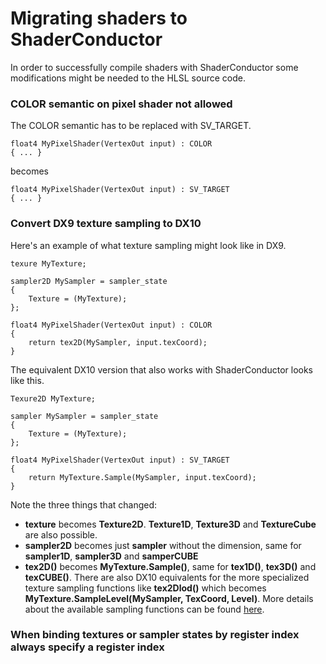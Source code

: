 
# Migrating shaders to ShaderConductor

In order to successfully compile shaders with ShaderConductor some modifications might be needed to the HLSL source code.

### COLOR semantic on pixel shader not allowed
The COLOR semantic has to be replaced with SV_TARGET.
```HLSL
float4 MyPixelShader(VertexOut input) : COLOR
{ ... }
```
becomes
```HLSL
float4 MyPixelShader(VertexOut input) : SV_TARGET
{ ... }
```

### Convert DX9 texture sampling to DX10
Here's an example of what texture sampling might look like in DX9.

```HLSL
texure MyTexture;
    
sampler2D MySampler = sampler_state 
{
    Texture = (MyTexture);
};

float4 MyPixelShader(VertexOut input) : COLOR
{
    return tex2D(MySampler, input.texCoord);
}
```

 The equivalent DX10 version that also works with ShaderConductor looks like this.   
```HLSL
Texure2D MyTexture;

sampler MySampler = sampler_state 
{
    Texture = (MyTexture);
};

float4 MyPixelShader(VertexOut input) : SV_TARGET
{
    return MyTexture.Sample(MySampler, input.texCoord);
}
```
Note the three things that changed:
- **texture** becomes **Texture2D**. **Texture1D**, **Texture3D** and **TextureCube** are also possible.
- **sampler2D** becomes just **sampler** without the dimension, same for **sampler1D**, **sampler3D** and **samperCUBE**
- **tex2D()** becomes **MyTexture.Sample()**, same for **tex1D()**, **tex3D()** and **texCUBE()**. There are also DX10 equivalents for the more specialized texture sampling functions like **tex2Dlod()** which becomes **MyTexture.SampleLevel(MySampler, TexCoord, Level)**. More details about the available sampling functions can be found [here](https://docs.microsoft.com/en-us/windows/win32/direct3dhlsl/dx-graphics-hlsl-to-type).

### When binding textures or sampler states by register index always specify a register index 

